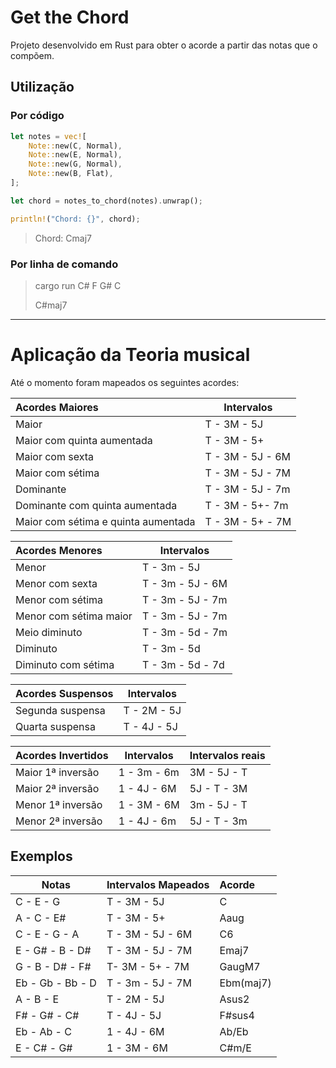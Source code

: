 # Get the Chord
Projeto desenvolvido em Rust para obter o acorde a partir das notas que o compõem.

## Utilização
### Por código
```rust
let notes = vec![
    Note::new(C, Normal),
    Note::new(E, Normal),
    Note::new(G, Normal),
    Note::new(B, Flat),
];

let chord = notes_to_chord(notes).unwrap();

println!("Chord: {}", chord);
```

>  Chord: Cmaj7

### Por linha de comando

> cargo run C# F G# C
>
> C#maj7

---

# Aplicação da Teoria musical
Até o momento foram mapeados os seguintes acordes:

| Acordes Maiores | Intervalos |
| :------ | ------------ |
| Maior | T - 3M - 5J  |
| Maior com quinta aumentada | T - 3M - 5+ |
| Maior com sexta | T - 3M - 5J - 6M |
| Maior com sétima    | T - 3M - 5J - 7M |
| Dominante | T - 3M - 5J - 7m |
| Dominante com quinta aumentada | T - 3M - 5+- 7m |
| Maior com sétima e quinta aumentada | T - 3M - 5+ - 7M |

| Acordes Menores | Intervalos |
| :------ | ------------ |
| Menor | T - 3m - 5J  |
| Menor com sexta | T - 3m - 5J - 6M |
| Menor com sétima | T - 3m - 5J - 7m |
| Menor com sétima maior | T - 3m - 5J - 7m |
| Meio diminuto | T - 3m - 5d - 7m |
| Diminuto | T - 3m - 5d  |
| Diminuto com sétima | T - 3m - 5d - 7d |

| Acordes Suspensos | Intervalos |
| :------ | ------------ |
| Segunda suspensa | T - 2M - 5J  |
| Quarta suspensa | T - 4J - 5J  |

| Acordes Invertidos | Intervalos | Intervalos reais |
| :------ | ------------ | ------ |
| Maior 1ª inversão | 1 - 3m - 6m  | 3M - 5J - T |
| Maior 2ª inversão | 1 - 4J - 6M  | 5J - T - 3M |
| Menor 1ª inversão | 1 - 3M - 6M  | 3m - 5J - T |
| Menor 2ª inversão | 1 - 4J - 6m  | 5J - T - 3m |

## Exemplos

| Notas | Intervalos Mapeados | Acorde | 
| ----- | ------------  | :------  |
| C - E - G | T - 3M - 5J | C  |
| A - C - E# | T - 3M - 5+ | Aaug |
| C - E - G - A | T - 3M - 5J - 6M | C6  |
|  E - G# - B - D# | T - 3M - 5J - 7M | Emaj7 |
| G - B - D# - F# | T- 3M - 5+ - 7M | GaugM7  | 
| Eb - Gb - Bb - D | T - 3m - 5J - 7M | Ebm(maj7) |
| A - B - E | T - 2M - 5J | Asus2 |
| F# - G# - C# | T - 4J - 5J | F#sus4 |
| Eb - Ab - C | 1 - 4J - 6M | Ab/Eb |
| E - C# - G# | 1 - 3M - 6M | C#m/E | 

